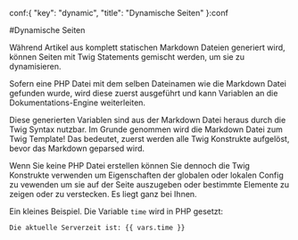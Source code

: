 conf:{
    "key": "dynamic",
    "title": "Dynamische Seiten"
}:conf

#Dynamische Seiten

Während Artikel aus komplett statischen Markdown Dateien generiert wird, können Seiten mit Twig Statements
gemischt werden, um sie zu dynamisieren.

Sofern eine PHP Datei mit dem selben Dateinamen wie die Markdown Datei gefunden wurde, wird diese zuerst
ausgeführt und kann Variablen an die Dokumentations-Engine weiterleiten.

Diese generierten Variablen sind aus der Markdown Datei heraus durch die Twig Syntax nutzbar. Im Grunde
genommen wird die Markdown Datei zum Twig Template! Das bedeutet, zuerst werden alle Twig Konstrukte aufgelöst,
bevor das Markdown geparsed wird.

Wenn Sie keine PHP Datei erstellen können Sie dennoch die Twig Konstrukte verwenden um Eigenschaften der globalen
oder lokalen Config zu vewenden um sie auf der Seite auszugeben oder bestimmte Elemente zu zeigen oder zu verstecken.
Es liegt ganz bei Ihnen.

Ein kleines Beispiel. Die Variable `time` wird in PHP gesetzt:

    Die aktuelle Serverzeit ist: {{ vars.time }}